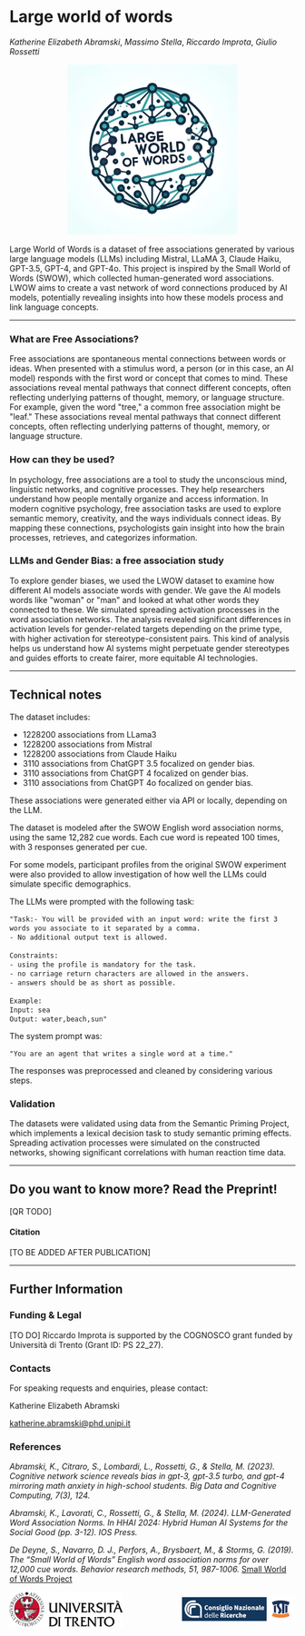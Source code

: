 # Large world of words
_Katherine Elizabeth Abramski_, _Massimo Stella_, _Riccardo Improta_, _Giulio Rossetti_

<p align="center">
  <img src="LWOW Logo.jpg" alt="Logo" width="300"/>
</p>

Large World of Words is a dataset of free associations generated by various large language models (LLMs) including Mistral, LLaMA 3, Claude Haiku, GPT-3.5, GPT-4, and GPT-4o. This project is inspired by the Small World of Words (SWOW), which collected human-generated word associations. LWOW aims to create a vast network of word connections produced by AI models, potentially revealing insights into how these models process and link language concepts.


-------

### What are Free Associations?
Free associations are spontaneous mental connections between words or ideas. When presented with a stimulus word, a person (or in this case, an AI model) responds with the first word or concept that comes to mind. These associations reveal mental pathways that connect different concepts, often reflecting underlying patterns of thought, memory, or language structure. For example, given the word "tree," a common free association might be "leaf." These associations reveal mental pathways that connect different concepts, often reflecting underlying patterns of thought, memory, or language structure.

### How can they be used?
In psychology, free associations are a tool to study the unconscious mind, linguistic networks, and cognitive processes. They help researchers understand how people mentally organize and access information. In modern cognitive psychology, free association tasks are used to explore semantic memory, creativity, and the ways individuals connect ideas. By mapping these connections, psychologists gain insight into how the brain processes, retrieves, and categorizes information.

### LLMs and Gender Bias: a free association study

To explore gender biases, we used the LWOW dataset to examine how different AI models associate words with gender. We gave the AI models words like "woman" or "man" and looked at what other words they connected to these. We simulated spreading activation processes in the word association networks. The analysis revealed significant differences in activation levels for gender-related targets depending on the prime type, with higher activation for stereotype-consistent pairs. This kind of analysis helps us understand how AI systems might perpetuate gender stereotypes and guides efforts to create fairer, more equitable AI technologies.

------

## Technical notes
The dataset includes:
- 1228200 associations from LLama3
- 1228200 associations from Mistral
- 1228200 associations from Claude Haiku
- 3110 associations from ChatGPT 3.5 focalized on gender bias.
- 3110 associations from ChatGPT 4 focalized on gender bias.
- 3110  associations from ChatGPT 4o focalized on gender bias.
  
These associations were generated either via API or locally, depending on the LLM.

The dataset is modeled after the SWOW English word association norms, using the same 12,282 cue words. Each cue word is repeated 100 times, with 3 responses generated per cue.

For some models, participant profiles from the original SWOW experiment were also provided to allow investigation of how well the LLMs could simulate specific demographics.

The LLMs were prompted with the following task:
```
"Task:- You will be provided with an input word: write the first 3 words you associate to it separated by a comma.
- No additional output text is allowed.
               
Constraints:
- using the profile is mandatory for the task.
- no carriage return characters are allowed in the answers.
- answers should be as short as possible.
                           
Example:
Input: sea
Output: water,beach,sun"
```
The system prompt was:
```
"You are an agent that writes a single word at a time."
```

The responses was preprocessed and cleaned by considering various steps.

### Validation

The datasets were validated using data from the Semantic Priming Project, which implements a lexical decision task to study semantic priming effects. Spreading activation processes were simulated on the constructed networks, showing significant correlations with human reaction time data.

------

## Do you want to know more? Read the Preprint!

[QR TODO]

#### Citation
[TO BE ADDED AFTER PUBLICATION]

-----

## Further Information


### Funding & Legal
[TO DO]
Riccardo Improta is supported by the COGNOSCO grant funded by Università di Trento (Grant ID: PS 22_27).

### Contacts

For speaking requests and enquiries, please contact:

Katherine Elizabeth Abramski

katherine.abramski@phd.unipi.it 



### References



_Abramski, K., Citraro, S., Lombardi, L., Rossetti, G., & Stella, M. (2023). Cognitive network science reveals bias in gpt-3, gpt-3.5 turbo, and gpt-4 mirroring math anxiety in high-school students. Big Data and Cognitive Computing, 7(3), 124._

_Abramski, K., Lavorati, C., Rossetti, G., & Stella, M. (2024). LLM-Generated Word Association Norms. In HHAI 2024: Hybrid Human AI Systems for the Social Good (pp. 3-12). IOS Press._

_De Deyne, S., Navarro, D. J., Perfors, A., Brysbaert, M., & Storms, G. (2019). The “Small World of Words” English word association norms for over 12,000 cue words. Behavior research methods, 51, 987-1006._ [Small World of Words Project](https://smallworldofwords.org/en/project/)

<div style="display: flex; justify-content: space-between; align-items: center;">
  <!-- Left-aligned logo -->
  <img src="logo_unitn.png" alt="Unitn Logo" width="200" />
  
  <!-- Right-aligned logo -->
  <img src="logo_isti.png" alt="ISTI Logo" width="200" style="pointer-events: none;"/>
</div>
